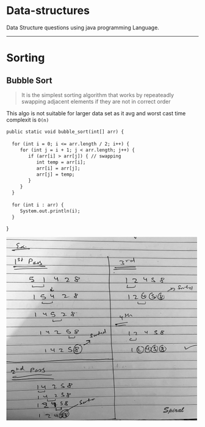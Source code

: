 # Data-structures

Data Structure questions using java programming Language.

---

# Sorting

## Bubble Sort

> It is the simplest sorting algorithm that works by repeateadly swapping adjacent elements if they are not in correct order

This algo is not suitable for larger data set as it avg and worst cast time complexit is `O(n)`

    public static void bubble_sort(int[] arr) {

      for (int i = 0; i <= arr.length / 2; i++) {
         for (int j = i + 1; j < arr.length; j++) {
            if (arr[i] > arr[j]) { // swapping
               int temp = arr[i];
               arr[i] = arr[j];
               arr[j] = temp;
            }
         }
      }

      for (int i : arr) {
         System.out.println(i);
      }

}

<img src="./images/bubble.jpg" width="500"/>
